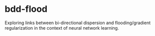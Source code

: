 # bdd-flood
Exploring links between bi-directional dispersion and flooding/gradient regularization in the context of neural network learning.
